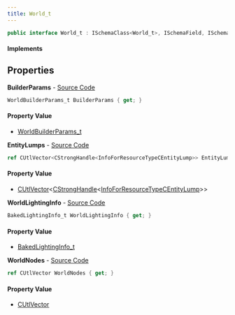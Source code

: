 ```yaml
---
title: World_t
---
```


```csharp
public interface World_t : ISchemaClass<World_t>, ISchemaField, ISchemaClass, INativeHandle
```

#### Implements

## Properties

**BuilderParams** - [Source Code](https://github.com/swiftly-solution/swiftlys2/blob/main/managed/src/SwiftlyS2.Generated/Schemas/Interfaces/World_t.cs#L16)

```csharp
WorldBuilderParams_t BuilderParams { get; }
```

#### Property Value

- [WorldBuilderParams_t](/docs/api/shared/schemadefinitions/worldbuilderparams_t)

**EntityLumps** - [Source Code](https://github.com/swiftly-solution/swiftlys2/blob/main/managed/src/SwiftlyS2.Generated/Schemas/Interfaces/World_t.cs#L23)

```csharp
ref CUtlVector<CStrongHandle<InfoForResourceTypeCEntityLump>> EntityLumps { get; }
```

#### Property Value

- [CUtlVector](/docs/api/shared/natives/cutlvector-1)<[CStrongHandle](/docs/api/shared/natives/cstronghandle-1)<[InfoForResourceTypeCEntityLump](/docs/api/shared/schemadefinitions/infoforresourcetypecentitylump)>>

**WorldLightingInfo** - [Source Code](https://github.com/swiftly-solution/swiftlys2/blob/main/managed/src/SwiftlyS2.Generated/Schemas/Interfaces/World_t.cs#L21)

```csharp
BakedLightingInfo_t WorldLightingInfo { get; }
```

#### Property Value

- [BakedLightingInfo_t](/docs/api/shared/schemadefinitions/bakedlightinginfo_t)

**WorldNodes** - [Source Code](https://github.com/swiftly-solution/swiftlys2/blob/main/managed/src/SwiftlyS2.Generated/Schemas/Interfaces/World_t.cs#L19)

```csharp
ref CUtlVector WorldNodes { get; }
```

#### Property Value

- [CUtlVector](/docs/api/shared/natives/cutlvector)

